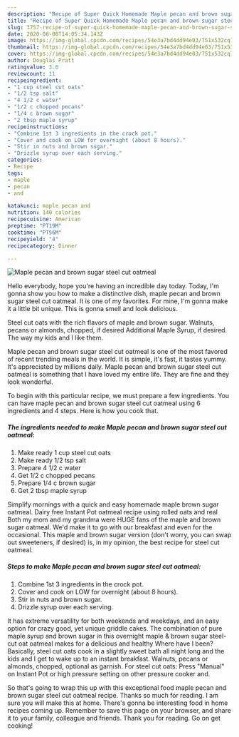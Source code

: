 ```yaml
---
description: "Recipe of Super Quick Homemade Maple pecan and brown sugar steel cut oatmeal"
title: "Recipe of Super Quick Homemade Maple pecan and brown sugar steel cut oatmeal"
slug: 3757-recipe-of-super-quick-homemade-maple-pecan-and-brown-sugar-steel-cut-oatmeal
date: 2020-08-08T14:05:34.143Z
image: https://img-global.cpcdn.com/recipes/54e3a7bd4dd94e03/751x532cq70/maple-pecan-and-brown-sugar-steel-cut-oatmeal-recipe-main-photo.jpg
thumbnail: https://img-global.cpcdn.com/recipes/54e3a7bd4dd94e03/751x532cq70/maple-pecan-and-brown-sugar-steel-cut-oatmeal-recipe-main-photo.jpg
cover: https://img-global.cpcdn.com/recipes/54e3a7bd4dd94e03/751x532cq70/maple-pecan-and-brown-sugar-steel-cut-oatmeal-recipe-main-photo.jpg
author: Douglas Pratt
ratingvalue: 3.6
reviewcount: 11
recipeingredient:
- "1 cup steel cut oats"
- "1/2 tsp salt"
- "4 1/2 c water"
- "1/2 c chopped pecans"
- "1/4 c brown sugar"
- "2 tbsp maple syrup"
recipeinstructions:
- "Combine 1st 3 ingredients in the crock pot."
- "Cover and cook on LOW for overnight (about 8 hours)."
- "Stir in nuts and brown sugar."
- "Drizzle syrup over each serving."
categories:
- Recipe
tags:
- maple
- pecan
- and

katakunci: maple pecan and 
nutrition: 140 calories
recipecuisine: American
preptime: "PT19M"
cooktime: "PT56M"
recipeyield: "4"
recipecategory: Dinner

---
```



![Maple pecan and brown sugar steel cut oatmeal](https://img-global.cpcdn.com/recipes/54e3a7bd4dd94e03/751x532cq70/maple-pecan-and-brown-sugar-steel-cut-oatmeal-recipe-main-photo.jpg)

Hello everybody, hope you're having an incredible day today. Today, I'm gonna show you how to make a distinctive dish, maple pecan and brown sugar steel cut oatmeal. It is one of my favorites. For mine, I'm gonna make it a little bit unique. This is gonna smell and look delicious.

Steel cut oats with the rich flavors of maple and brown sugar. Walnuts, pecans or almonds, chopped, if desired Additional Maple Syrup, if desired. The way my kids and I like them.

Maple pecan and brown sugar steel cut oatmeal is one of the most favored of recent trending meals in the world. It is simple, it's fast, it tastes yummy. It's appreciated by millions daily. Maple pecan and brown sugar steel cut oatmeal is something that I have loved my entire life. They are fine and they look wonderful.


To begin with this particular recipe, we must prepare a few ingredients. You can have maple pecan and brown sugar steel cut oatmeal using 6 ingredients and 4 steps. Here is how you cook that.

<!--inarticleads1-->

##### The ingredients needed to make Maple pecan and brown sugar steel cut oatmeal:

1. Make ready 1 cup steel cut oats
1. Make ready 1/2 tsp salt
1. Prepare 4 1/2 c water
1. Get 1/2 c chopped pecans
1. Prepare 1/4 c brown sugar
1. Get 2 tbsp maple syrup


Simplify mornings with a quick and easy homemade maple brown sugar oatmeal. Dairy free Instant Pot oatmeal recipe using rolled oats and real Both my mom and my grandma were HUGE fans of the maple and brown sugar oatmeal. We&#39;d make it to go with our breakfast and even for the occasional. This maple and brown sugar version (don&#39;t worry, you can swap out sweeteners, if desired) is, in my opinion, the best recipe for steel cut oatmeal. 

<!--inarticleads2-->

##### Steps to make Maple pecan and brown sugar steel cut oatmeal:

1. Combine 1st 3 ingredients in the crock pot.
1. Cover and cook on LOW for overnight (about 8 hours).
1. Stir in nuts and brown sugar.
1. Drizzle syrup over each serving.


It has extreme versatility for both weekends and weekdays, and an easy option for crazy good, yet unique griddle cakes. The combination of pure maple syrup and brown sugar in this overnight maple &amp; brown sugar steel-cut oat oatmeal makes for a delicious and healthy Where have I been? Basically, steel cut oats cook in a slightly sweet bath all night long and the kids and I get to wake up to an instant breakfast. Walnuts, pecans or almonds, chopped, optional as garnish. For steel cut oats: Press &#34;Manual&#34; on Instant Pot or high pressure setting on other pressure cooker and. 

So that's going to wrap this up with this exceptional food maple pecan and brown sugar steel cut oatmeal recipe. Thanks so much for reading. I am sure you will make this at home. There's gonna be interesting food in home recipes coming up. Remember to save this page on your browser, and share it to your family, colleague and friends. Thank you for reading. Go on get cooking!
